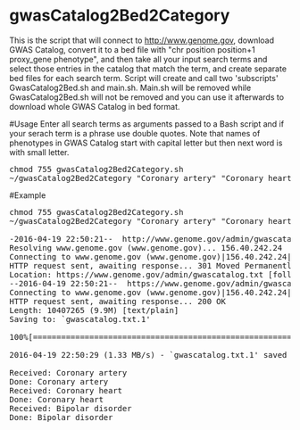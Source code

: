 # gwasCatalog2Bed2Category
This is the script that will connect to http://www.genome.gov, download GWAS Catalog, convert it to a bed file with "chr position position+1 proxy_gene phenotype", and then take all your input search terms and select those entries in the catalog that match the term, and create separate bed files for each search term.
Script will create and call two 'subscripts' GwasCatalog2Bed.sh and main.sh. Main.sh will be removed while GwasCatalog2Bed.sh will not be removed and you can use it afterwards to download whole GWAS Catalog in bed format.

#Usage
Enter all search terms as arguments passed to a Bash script and if your serach term is a phrase use double quotes. Note that names of phenotypes in GWAS Catalog start with capital letter but then next word is with small letter.
<pre>
chmod 755 gwasCatalog2Bed2Category.sh
~/gwasCatalog2Bed2Category "Coronary artery" "Coronary heart" "Bipolar disorder"
</pre>

#Example

<pre>
chmod 755 gwasCatalog2Bed2Category.sh
~/gwasCatalog2Bed2Category "Coronary artery" "Coronary heart" "Bipolar disorder"

-2016-04-19 22:50:21--  http://www.genome.gov/admin/gwascatalog.txt
Resolving www.genome.gov (www.genome.gov)... 156.40.242.24
Connecting to www.genome.gov (www.genome.gov)|156.40.242.24|:80... connected.
HTTP request sent, awaiting response... 301 Moved Permanently
Location: https://www.genome.gov/admin/gwascatalog.txt [following]
--2016-04-19 22:50:21--  https://www.genome.gov/admin/gwascatalog.txt
Connecting to www.genome.gov (www.genome.gov)|156.40.242.24|:443... connected.
HTTP request sent, awaiting response... 200 OK
Length: 10407265 (9.9M) [text/plain]
Saving to: `gwascatalog.txt.1'

100%[======================================================================================================>] 10,407,265  1.39M/s   in 7.5s    

2016-04-19 22:50:29 (1.33 MB/s) - `gwascatalog.txt.1' saved [10407265/10407265]

Received: Coronary artery
Done: Coronary artery
Received: Coronary heart
Done: Coronary heart
Received: Bipolar disorder
Done: Bipolar disorder

</pre>
